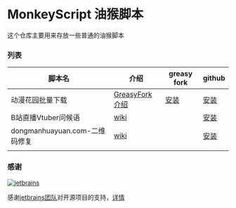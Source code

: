 # MonkeyScript 油猴脚本

这个仓库主要用来存放一些普通的油猴脚本



### 列表

| 脚本名| 介绍 | greasy fork | github|
| ----| ----| ----| ----|
| 动漫花园批量下载 | [GreasyFork介绍](https://greasyfork.org/zh-CN/scripts/24110-%E5%8A%A8%E6%BC%AB%E8%8A%B1%E5%9B%AD%E6%89%B9%E9%87%8F%E4%B8%8B%E8%BD%BD-dmhy) | [安装](https://greasyfork.org/scripts/24110-%E5%8A%A8%E6%BC%AB%E8%8A%B1%E5%9B%AD%E6%89%B9%E9%87%8F%E4%B8%8B%E8%BD%BD-dmhy/code/%E5%8A%A8%E6%BC%AB%E8%8A%B1%E5%9B%AD%E6%89%B9%E9%87%8F%E4%B8%8B%E8%BD%BD\(dmhy\).user.js) | [安装](https://github.com/pdkst/MonkeyScript/raw/master/js/magnet-all.user.js) |
|B站直播Vtuber问候语| [wiki](https://github.com/pdkst/MonkeyScript/wiki/B%E7%AB%99%E7%9B%B4%E6%92%ADVtuber%E9%97%AE%E5%80%99%E8%AF%AD) |  |[安装](https://github.com/pdkst/MonkeyScript/raw/master/js/bililive-vtuber-hello.user.js)|
| dongmanhuayuan.com-二维码修复 | [wiki](https://github.com/pdkst/MonkeyScript/wiki/动漫花园镜像站：二维码修复) |                   | [安装](https://github.com/pdkst/MonkeyScript/raw/master/js/dongmanhuayuan-qrcode-fix.user.js) |
|  | | |  |

[greasyfork-dmhy]: https://greasyfork.org/scripts/24110-%E5%8A%A8%E6%BC%AB%E8%8A%B1%E5%9B%AD%E6%89%B9%E9%87%8F%E4%B8%8B%E8%BD%BD-dmhy/code/%E5%8A%A8%E6%BC%AB%E8%8A%B1%E5%9B%AD%E6%89%B9%E9%87%8F%E4%B8%8B%E8%BD%BD\(dmhy\).user.js
[github-dmhy]: https://github.com/pdkst/MonkeyScript/raw/master/js/magnet-all.user.js

### 感谢

[![jetbrains](http://pdkst.github.io/static/images/jetbrains_logos/jetbrains.svg)](https://www.jetbrains.com/?from=MonkeyScript)

感谢[jetbrains团队](https://www.jetbrains.com/?from=MonkeyScript)对开源项目的支持，[详情](https://www.jetbrains.com/community/opensource/)
